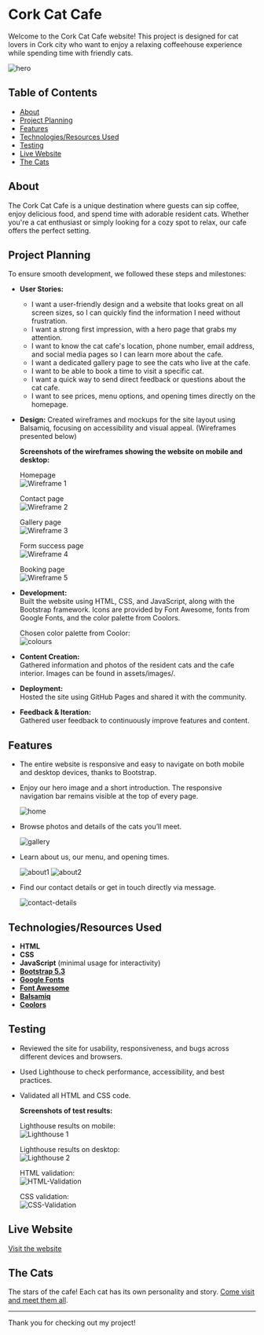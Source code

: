 # Cork Cat Cafe

Welcome to the Cork Cat Cafe website! This project is designed for cat lovers in Cork city who want to enjoy a relaxing coffeehouse experience while spending time with friendly cats.

![hero](https://github.com/SParb/cork-cat-cafe/blob/main/assets/images/Cat-cafe-3.jpg)

## Table of Contents

- [About](#about)
- [Project Planning](#project-planning)
- [Features](#features)
- [Technologies/Resources Used](#technologiesresources-used)
- [Testing](#testing)
- [Live Website](#live-website)
- [The Cats](#the-cats)

## About

The Cork Cat Cafe is a unique destination where guests can sip coffee, enjoy delicious food, and spend time with adorable resident cats. Whether you're a cat enthusiast or simply looking for a cozy spot to relax, our cafe offers the perfect setting.

## Project Planning

To ensure smooth development, we followed these steps and milestones:

- **User Stories:**
  - I want a user-friendly design and a website that looks great on all screen sizes, so I can quickly find the information I need without frustration.
  - I want a strong first impression, with a hero page that grabs my attention.
  - I want to know the cat cafe's location, phone number, email address, and social media pages so I can learn more about the cafe.
  - I want a dedicated gallery page to see the cats who live at the cafe.
  - I want to be able to book a time to visit a specific cat.
  - I want a quick way to send direct feedback or questions about the cat cafe.
  - I want to see prices, menu options, and opening times directly on the homepage.

- **Design:** Created wireframes and mockups for the site layout using Balsamiq, focusing on accessibility and visual appeal. (Wireframes presented below)

  **Screenshots of the wireframes showing the website on mobile and desktop:**
  
  Homepage  
  ![Wireframe 1](https://github.com/SParb/cork-cat-cafe/blob/main/readme-resources/wireframe1.png)

  Contact page  
  ![Wireframe 2](https://github.com/SParb/cork-cat-cafe/blob/main/readme-resources/wireframe2.png)

  Gallery page  
  ![Wireframe 3](https://github.com/SParb/cork-cat-cafe/blob/main/readme-resources/wireframe3.png)

  Form success page  
  ![Wireframe 4](https://github.com/SParb/cork-cat-cafe/blob/main/readme-resources/wireframe4.png)

  Booking page  
  ![Wireframe 5](https://github.com/SParb/cork-cat-cafe/blob/main/readme-resources/wireframe5.png)

- **Development:**  
  Built the website using HTML, CSS, and JavaScript, along with the Bootstrap framework. Icons are provided by Font Awesome, fonts from Google Fonts, and the color palette from Coolors.

  Chosen color palette from Coolor:  
  ![colours](https://github.com/SParb/cork-cat-cafe/blob/main/readme-resources/coolors.png)

- **Content Creation:**  
  Gathered information and photos of the resident cats and the cafe interior. Images can be found in assets/images/.

- **Deployment:**  
  Hosted the site using GitHub Pages and shared it with the community.

- **Feedback & Iteration:**  
  Gathered user feedback to continuously improve features and content.

## Features

- The entire website is responsive and easy to navigate on both mobile and desktop devices, thanks to Bootstrap.
- Enjoy our hero image and a short introduction. The responsive navigation bar remains visible at the top of every page.
  
  ![home](https://github.com/SParb/cork-cat-cafe/blob/main/readme-resources/homepage.png)

- Browse photos and details of the cats you’ll meet.
  
  ![gallery](https://github.com/SParb/cork-cat-cafe/blob/main/readme-resources/gallery.png)
  
- Learn about us, our menu, and opening times.
  
  ![about1](https://github.com/SParb/cork-cat-cafe/blob/main/readme-resources/about-cards.png)
  ![about2](https://github.com/SParb/cork-cat-cafe/blob/main/readme-resources/about-cards2.png)

- Find our contact details or get in touch directly via message.
  
  ![contact-details](https://github.com/SParb/cork-cat-cafe/blob/main/readme-resources/footer.png)

## Technologies/Resources Used

- **HTML**
- **CSS**
- **JavaScript** (minimal usage for interactivity)
- **[Bootstrap 5.3](https://getbootstrap.com/)**
- **[Google Fonts](https://fonts.google.com/)**
- **[Font Awesome](https://fontawesome.com/)**
- **[Balsamiq](https://balsamiq.com/)**
- **[Coolors](https://coolors.co/)**

## Testing

- Reviewed the site for usability, responsiveness, and bugs across different devices and browsers.
- Used Lighthouse to check performance, accessibility, and best practices.
- Validated all HTML and CSS code.

  **Screenshots of test results:**

  Lighthouse results on mobile:  
  ![Lighthouse 1](https://github.com/SParb/cork-cat-cafe/blob/main/readme-resources/lighthouse1.png)

  Lighthouse results on desktop:  
  ![Lighthouse 2](https://github.com/SParb/cork-cat-cafe/blob/main/readme-resources/lighthouse2.png)

  HTML validation:  
  ![HTML-Validation](https://github.com/SParb/cork-cat-cafe/blob/main/readme-resources/html-validation.png)

  CSS validation:  
  ![CSS-Validation](https://github.com/SParb/cork-cat-cafe/blob/main/readme-resources/css-validation.png)

## Live Website

[Visit the website](https://sparb.github.io/cork-cat-cafe/)

## The Cats

The stars of the cafe! Each cat has its own personality and story. [Come visit and meet them all](https://sparb.github.io/cork-cat-cafe/gallery.html).  

---

Thank you for checking out my project!
